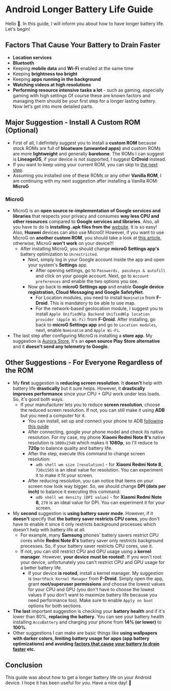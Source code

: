 # Android Longer Battery Life Guide
Hello 🤭. In this guide, I will inform you about how to have longer battery life. Let's begin!
## Factors That Cause Your Battery to Drain Faster
- **Location services**
- **Bluetooth**
- Keeping **mobile data** and **Wi-Fi** enabled at the same time
- Keeping **brightness too bright**
- Keeping **apps running in the background**
- **Watching videos at high resolutions**
- **Performing resource intensive tasks a lot** - such as gaming, especially gaming with high settings
Of course these are known factors and managing them should be your first step for a longer lasting battery. Now let's get into more detailed parts.
## Major Suggestion - Install A Custom ROM (Optional)
- First of all, I definitely suggest you to install a **custom ROM** because stock ROMs are full of **bloatware (unwanted apps)** and custom ROMs are more **lightweight** and generally **barebone**. The ROMs I can suggest is **LineageOS**, if your device is not supported, I suggest **CrDroid** instead.
- If you want to keep using your current ROM, you can skip to [the next step](https://github.com/cutiepenguins/Android-Longer-Battery-Life-Guide/blob/main/README.md#other-suggestions---for-everyone-regardless-of-the-rom).
- Assuming you installed one of these ROMs or any other **Vanilla ROM**, I am continuing with my next suggestion after installing a Vanilla ROM: **MicroG**
### MicroG
- MicroG is an **open source re-implementation of Google services and libraries** that respects your privacy and consumes **way less CPU and other resources** compared to **Google services and libraries**. Also, all you have to do is **installing .apk files from the** [website](https://microg.org/download.html). It is so easy! Also, **Huawei** devices can also use MicroG! However, if you want to use MicroG on **another custom ROM**, you should take a look at [this article](https://github.com/microg/GmsCore/wiki/Signature-Spoofing), otherwise, MicroG **won't work** on your device!!!
  - After installing MicroG, you should change **microG Settings app's** battery optimization to `Unrestricted`.
    - Next, simply log in your Google account inside the app and open your system's **Settings** app.
      - After opening settings, go to `Passwords, passkeys & autofill` and click on your google account. Next, go to `Account preferences` and enable the two options you see.
    - Now go back to **microG Settings app** and enable **Google device registration, Cloud Messaging and Google SafetyNet**.
      - For Location modules, you need to install `Nominatim` from **F-Droid**. This is mandatory to be able to use map.
      - For the network-based geolocation module, I suggest you to install `Apple UnifiedNlp Backend UnifiedNlp location provider (Apple Wi-Fi)` from **F-Droid**. After installing, go back to **microG Settings app** and go to `Location modules`, next, enable `Nominatim` and `Apple Wi-Fi`.
- The last step after configuring MicroG is installing a **store app**. My suggestion is [Aurora Store](https://auroraoss.com/), it's an **open source Play Store alternative** and it **doesn't send any telemetry to Google**.
## Other Suggestions - For Everyone Regardless of the ROM
- My **first** suggestion is **reducing screen resolution**. It **doesn't** help with battery life **drastically** but it sure helps. However, it **drastically improves performance** since your CPU + GPU work under less loads. So, it's good both ways. 
  - If your manufacturer lets you to reduce **screen resolution**, choose the reduced screen resolution. If not, you can still make it using **ADB** but you need a computer for it.
    - You can install, set up and connect your phone to ADB [following this guide](https://www.xda-developers.com/install-adb-windows-macos-linux/)
    -  After connecting, google your phone model and check its native resolution. For my case, my phone **Xiaomi Redmi Note 8's** native resolution is `1080x2340` which makes it **1080p**, so I'll reduce to **720p** to balance quality and battery life.
    - After the step, execute this command to change screen resolution:
      - `adb shell wm size [resolution]` - for **Xiaomi Redmi Note 8**, `720x1565` is an ideal value for resolution. You can experiment it to make it fit your screen.
    - After reducing resolution, you can notice that items on your screen now look way bigger. So, we should change **DPI (dots per inch)** to balance it executing this command:
      - `adb shell wm density [DPI value]` - for **Xiaomi Redmi Note 8**, `270` is an ideal value for DPI. You can experiment it for your screen.
- My **second** suggestion is **using battery saver mode**. However, if it **doesn't** specify that **the battery saver restricts CPU cores**, you don't have to enable it since it only restricts background processes which doesn't help with battery life at all.
  - For example, many **Samsung** phones' battery savers restrict CPU cores while **Redmi Note 8's** battery saver only restricts background processes. So, if your battery saver restricts CPU cores, use it.
  - If not, you can still restrict CPU and GPU usage using a **kernel manager**. However, **your device must be rooted!**. If you won't root your device, unfortunately you can't restrict CPU and GPU usage for a better battery life.
    - If your device **is rooted**, install a kernel manager. My suggestion is `SmartPack Kernel Manager` from **F-Droid**. Simply open the app, grant **root/superuser permissions** and choose the lowest values for your CPU and GPU (you don't have to choose the lowest values if you don't want to maximize battery life because you need performance too). Make sure to enable `Apply on boot` options for both sections.
- **The last** important suggestion is checking your **battery health** and if it's lower than 80%, **replacing the battery**. You can see your battery health installing `AccuBattery` and charging your phone from **14% (or lower)** to **100%**.
- Other suggestions I can make are basic things like **using wallpapers with darker colors, limiting battery usage for apps (app battery optimizations) and avoiding [factors that cause your battery to drain faster](https://github.com/cutiepenguins/Android-Longer-Battery-Life-Guide/blob/main/README.md#factors-that-cause-your-battery-to-drain-faster) etc.**
## Conclusion
This guide was about how to get a longer battery life on your Android device. I hope it has been useful for you. Have a nice day! 🐧
